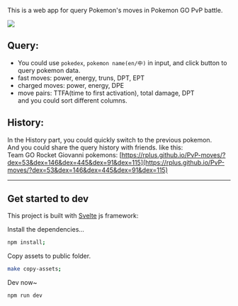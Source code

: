
This is a web app for query Pokemon's moves in Pokemon GO PvP battle.

![](https://i.imgur.com/yuYTvH8.png)

## Query:

+ You could use `pokedex`, `pokemon name(en/中)` in input, and click button to query pokemon data.
+ fast moves: power, energy, truns, DPT, EPT
+ charged moves: power, energy, DPE
+ move pairs: TTFA(time to first activation), total damage, DPT  
  and you could sort different columns.

## History:

In the History part, you could quickly switch to the previous pokemon.  
And you could share the query history with friends.
like this:  
Team GO Rocket Giovanni pokemons:
[https://rplus.github.io/PvP-moves/?dex=53&dex=146&dex=445&dex=91&dex=115](https://rplus.github.io/PvP-moves/?dex=53&dex=146&dex=445&dex=91&dex=115)

---

## Get started to dev

This project is built with [Svelte](https://svelte.dev/) js framework:

Install the dependencies...

```bash
npm install;
```

Copy assets to public folder.

```bash
make copy-assets;
```

Dev now~

```bash
npm run dev
```

